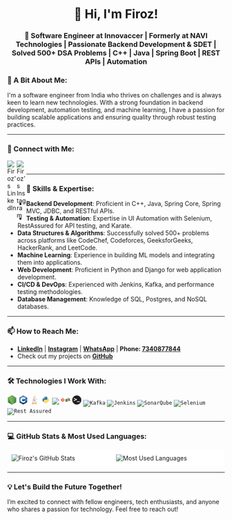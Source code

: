 <h1 align="center">👋 Hi, I'm Firoz!</h1>
<h3 align="center">🚀 Software Engineer at Innovaccer | Formerly at NAVI Technologies | Passionate Backend Development & SDET | Solved 500+ DSA Problems | C++ | Java | Spring Boot | REST APIs | Automation</h3>

### 🌟 A Bit About Me:
I'm a software engineer from India who thrives on challenges and is always keen to learn new technologies. With a strong foundation in backend development, automation testing, and machine learning, I have a passion for building scalable applications and ensuring quality through robust testing practices.

---

### 🔗 Connect with Me:
<a href="https://www.linkedin.com/in/firoz-kumar-163264188/">
  <img align="left" alt="Firoz's LinkedIn" width="22px" src="https://cdn.jsdelivr.net/npm/simple-icons@v3/icons/linkedin.svg" />
</a>
<a href="https://www.instagram.com/aju.exe_/">
  <img align="left" alt="Firoz's Instagram" width="22px" src="https://cdn.jsdelivr.net/npm/simple-icons@v3/icons/instagram.svg" />
</a>
<br />

---

### 🧠 Skills & Expertise:
- **Backend Development**: Proficient in C++, Java, Spring Core, Spring MVC, JDBC, and RESTful APIs.
- **Testing & Automation**: Expertise in UI Automation with Selenium, RestAssured for API testing, and Karate.
- **Data Structures & Algorithms**: Successfully solved 500+ problems across platforms like CodeChef, Codeforces, GeeksforGeeks, HackerRank, and LeetCode.
- **Machine Learning**: Experience in building ML models and integrating them into applications.
- **Web Development**: Proficient in Python and Django for web application development.
- **CI/CD & DevOps**: Experienced with Jenkins, Kafka, and performance testing methodologies.
- **Database Management**: Knowledge of SQL, Postgres, and NoSQL databases.

---

### 📫 How to Reach Me:
- **[LinkedIn](https://www.linkedin.com/in/firoz-kumar-163264188/)** | **[Instagram](https://www.instagram.com/firoz.baa/)** | **[WhatsApp](https://wa.me/wr/7GVK6IJ4CWRNG1)** | **Phone: [7340877844](tel:7340877844)**
- Check out my projects on **[GitHub](https://github.com/Firoz-Thakur?tab=repositories)**

---

### 🛠️ Technologies I Work With:
<code><img height="22" src="https://raw.githubusercontent.com/github/explore/80688e429a7d4ef2fca1e82350fe8e3517d3494d/topics/nodejs/nodejs.png"></code>
<code><img height="22" src="https://raw.githubusercontent.com/github/explore/80688e429a7d4ef2fca1e82350fe8e3517d3494d/topics/cpp/cpp.png"></code>
<code><img height="22" src="https://raw.githubusercontent.com/github/explore/80688e429a7d4ef2fca1e82350fe8e3517d3494d/topics/java/java.png"></code>
<code><img height="22" src="https://raw.githubusercontent.com/github/explore/80688e429a7d4ef2fca1e82350fe8e3517d3494d/topics/python/python.png"></code>
<code><img height="22" src="https://raw.githubusercontent.com/github/explore/80688e429a7d4ef2fca1e82350fe8e3517d3494d/topics/postgres/postgres.png"></code>
<code><img height="22" src="https://raw.githubusercontent.com/github/explore/80688e429a7d4ef2fca1e82350fe8e3517d3494d/topics/git/git.png"></code>
<code><img height="22" src="https://raw.githubusercontent.com/github/explore/80688e429a7d4ef2fca1e82350fe8e3517d3494d/topics/terminal/terminal.png"></code>
<code><img height="22" src="https://upload.wikimedia.org/wikipedia/commons/d/d2/Apache_Kafka_logo.svg" width="22px" alt="Kafka"></code>
<code><img height="22" src="https://upload.wikimedia.org/wikipedia/commons/4/47/Jenkins_logo.svg" width="22px" alt="Jenkins"></code>
<code><img height="22" src="https://www.sonarqube.org/images/sonar-logo.svg" width="22px" alt="SonarQube"></code>
<code><img height="22" src="https://www.selenium.dev/images/selenium_logo_square_green.png" width="22px" alt="Selenium"></code>
<code><img height="22" src="https://rest-assured.io/images/logo.png" width="22px" alt="Rest Assured"></code>

---

### 💻 GitHub Stats & Most Used Languages:
<div style="display: flex; justify-content: space-between; background-color: white; padding: 10px; border-radius: 5px;">
  <div style="width: 350px;">
    <img src="https://github-readme-stats.vercel.app/api?username=Firoz-Thakur&include_all_commits=true&theme=radical" alt="Firoz's GitHub Stats" style="width: 100%; height: auto;">
  </div>
  <div style="width: 350px;">
    <img src="https://github-readme-stats.vercel.app/api/top-langs/?username=Firoz-Thakur&layout=compact&theme=radical" alt="Most Used Languages" style="width: 100%; height: auto;">
  </div>
</div>

---

### 💡 Let's Build the Future Together!
I’m excited to connect with fellow engineers, tech enthusiasts, and anyone who shares a passion for technology. Feel free to reach out!
